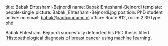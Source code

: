 title: Babak Ehteshami-Bejnordi
name: Babak Ehteshami-Bejnordi
template: people-single
picture: Babak_Ehteshami-Bejnordi.jpg
position: PhD student
active: no
email: babak@radboudumc.nl
office: Route 812, room 2.39
type: phd

Babak Ehteshami Bejnordi succesfully defended his PhD thesis titled ['Histopathological diagnosis of breast cancer using machine learning'](https://www.computationalpathologygroup.eu/publications/bejn17a/).
